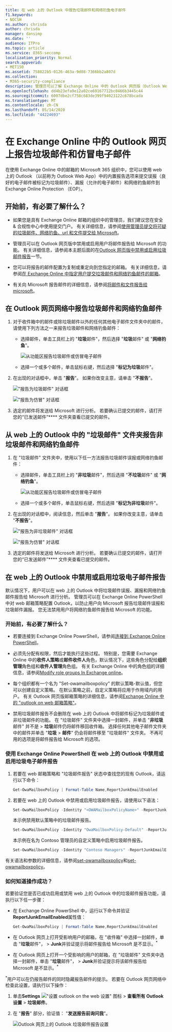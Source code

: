 ```yaml
---
title: 在 web 上的 Outlook 中报告垃圾邮件和网络钓鱼电子邮件
f1.keywords:
- NOCSH
ms.author: chrisda
author: chrisda
manager: dansimp
ms.date: ''
audience: ITPro
ms.topic: article
ms.service: O365-seccomp
localization_priority: Normal
search.appverid:
- MET150
ms.assetid: 758822b5-0126-463a-9d08-7366bb2a807d
ms.collection:
- M365-security-compliance
description: 管理员可以了解 Exchange Online 中的 Outlook 网页版（Outlook Web App）中内置的 "垃圾邮件"、"非垃圾邮件" 和 "网络钓鱼电子邮件报告" 选项，以及如何为用户禁用这些报告选项。
ms.openlocfilehash: dd4b23efa9e12a02ce69167712bc0466b3445c44
ms.sourcegitcommit: 6007dbe2cf758c683de399f94023122c678bcada
ms.translationtype: MT
ms.contentlocale: zh-CN
ms.lasthandoff: 05/14/2020
ms.locfileid: "44224693"
---
```

# <a name="report-junk-and-phishing-email-in-outlook-on-the-web-in-exchange-online"></a>在 Exchange Online 中的 Outlook 网页上报告垃圾邮件和仿冒电子邮件

在使用 Exchange Online 中的邮箱的 Microsoft 365 组织中，您可以使用 web 上的 Outlook （以前称为 Outlook Web App）中的内置报告选项来提交误报（良好的电子邮件被标记为垃圾邮件）、漏报（允许的电子邮件）和网络钓鱼邮件到 Exchange Online Protection （EOP）。

## <a name="what-do-you-need-to-know-before-you-begin"></a>开始前，有必要了解什么？

- 如果您是具有 Exchange Online 邮箱的组织中的管理员，我们建议您在安全 & 合规性中心中使用提交门户。 有关详细信息，请参阅[使用管理员提交将可疑的垃圾邮件、网络钓鱼、url 和文件提交给 Microsoft](admin-submission.md)。

- 管理员可以在 Outlook 网页版中禁用或启用用户将邮件报告给 Microsoft 的功能。 有关详细信息，请参阅本主题后面的在[Outlook 网页版中禁用或启用垃圾邮件报告](#disable-or-enable-junk-email-reporting-in-outlook-on-the-web)一节。

- 您可以将报告的邮件配置为复制或重定向到您指定的邮箱。 有关详细信息，请参阅[在 Exchange Online 中指定用户提交垃圾邮件和网络钓鱼邮件的邮箱](user-submission.md)。

- 有关向 Microsoft 报告邮件的详细信息，请参阅[将邮件和文件报告给 microsoft](report-junk-email-messages-to-microsoft.md)。

## <a name="report-spam-and-phishing-messages-in-outlook-on-the-web"></a>在 Outlook 网页网络中报告垃圾邮件和网络钓鱼邮件

1. 对于收件箱中的邮件或除垃圾邮件以外的任何其他电子邮件文件夹中的邮件，请使用下列方法之一来报告垃圾邮件和网络钓鱼邮件：

   - 选择邮件，单击工具栏上的 "**垃圾**邮件"，然后选择 "**垃圾**邮件" 或 "**网络钓鱼**"。

     ![从功能区报告垃圾邮件或仿冒电子邮件](../../media/owa-report-junk.png)

   - 选择一个或多个邮件，单击鼠标右键，然后选择 "**标记为垃圾**邮件"。

2. 在出现的对话框中，单击 "**报告**"。 如果你改变主意，请单击 "**不报告**"。

   !["报告为垃圾邮件" 对话框](../../media/owa-report-as-junk-dialog.png)

   !["报告为仿冒" 对话框](../../media/owa-report-as-phishing-dialog.png)

3. 选定的邮件将发送给 Microsoft 进行分析。 若要确认已提交的邮件，请打开您的“已发送邮件”**** 文件夹查看已提交的邮件。

## <a name="report-non-spam-and-phishing-messages-from-the-junk-email-folder-in-outlook-on-the-web"></a>从 web 上的 Outlook 中的 "垃圾邮件" 文件夹报告非垃圾邮件和网络钓鱼邮件

1. 在 "垃圾邮件" 文件夹中，使用以下任一方法报告垃圾邮件误报或网络钓鱼邮件：

   - 选择邮件，单击工具栏上的 "**非垃圾**邮件"，然后选择 "**不垃圾**邮件" 或 "**网络钓鱼**"。

     ![从功能区报告垃圾邮件或仿冒电子邮件](../../media/owa-report-not-junk.png)

   - 选择一个或多个邮件，单击鼠标右键，然后选择 "**标记为非垃圾**邮件"。

2. 在出现的对话框中，阅读信息，然后单击 "**报告**"。 如果你改变主意，请单击 "**不报告**"。

   !["报告为非垃圾邮件" 对话框](../../media/owa-report-as-not-junk-dialog.png)

   !["报告为仿冒" 对话框](../../media/owa-report-as-phishing-dialog.png)

3. 选定的邮件将发送给 Microsoft 进行分析。 若要确认已提交的邮件，请打开您的“已发送邮件”**** 文件夹查看已提交的邮件。

## <a name="disable-or-enable-junk-email-reporting-in-outlook-on-the-web"></a>在 web 上的 Outlook 中禁用或启用垃圾电子邮件报告

默认情况下，用户可以在 web 上的 Outlook 中将垃圾邮件误报、漏报和网络钓鱼邮件报告给 Microsoft 进行分析。 管理员可以在 Exchange Online PowerShell 中对 web 邮箱策略配置 Outlook，以防止用户向 Microsoft 报告垃圾邮件误报和垃圾邮件漏报。 您无法禁用用户将网络钓鱼邮件报告给 Microsoft 的功能。

### <a name="what-do-you-need-to-know-before-you-begin"></a>开始前，有必要了解什么？

- 若要连接到 Exchange Online PowerShell，请参阅[连接到 Exchange Online PowerShell](https://docs.microsoft.com/powershell/exchange/exchange-online/connect-to-exchange-online-powershell/connect-to-exchange-online-powershell)。

- 必须先分配有权限，然后才能执行这些过程。 特别是，您需要 Exchange Online 中的**收件人策略**或**邮件收件人**角色，默认情况下，这些角色分配给**组织管理**角色组和**收件人管理**角色组。 有关 Exchange Online 中的角色组的详细信息，请参阅[Modify role groups In Exchange online](https://docs.microsoft.com/Exchange/permissions-exo/role-groups#modify-role-groups)。

- 每个组织都有一个名为 "Set-owamailboxpolicy" 的默认策略-默认值，但您可以创建自定义策略。 在默认策略之前，自定义策略将应用于作用域内的用户。 有关 Outlook 网页版邮箱策略的详细信息，请参阅[Exchange Online 中的 "outlook on web 邮箱策略"](https://docs.microsoft.com/Exchange/clients-and-mobile-in-exchange-online/outlook-on-the-web/outlook-web-app-mailbox-policies)。

- 禁用垃圾邮件报告不会删除在 web 上的 Outlook 中将邮件标记为垃圾邮件或非垃圾邮件的功能。 在 "垃圾邮件" 文件夹中选择一封邮件，并单击 "**非垃圾**邮件" 并不是 \> **垃圾**邮件仍将邮件移回收件箱。 选择任何其他电子邮件文件夹中的邮件并单击 "**垃圾** \> **邮件**" 仍会将邮件移至 "垃圾邮件" 文件夹。 不再可用的选项是将邮件报告给 Microsoft 的选项。

### <a name="use-exchange-online-powershell-to-disable-or-enable-junk-email-reporting-in-outlook-on-the-web"></a>使用 Exchange Online PowerShell 在 web 上的 Outlook 中禁用或启用垃圾电子邮件报告

1. 若要在 web 邮箱策略和 "垃圾邮件报告" 状态中查找您的现有 Outlook，请运行以下命令：

   ```powershell
   Get-OwaMailboxPolicy | Format-Table Name,ReportJunkEmailEnabled
   ```

2. 若要在 web 上的 Outlook 中禁用或启用垃圾邮件报告，请使用以下语法：

   ```powershell
   Set-OwaMailboxPolicy -Identity "<OWAMailboxPolicyName>" -ReportJunkEmailEnabled <$true | $false>
   ```

   本示例禁用默认策略中的垃圾邮件报告。

   ```powershell
   Set-OwaMailboxPolicy -Identity "OwaMailboxPolicy-Default" -ReportJunkEmailEnabled $false
   ```

   本示例在名为 Contoso 管理员的自定义策略中启用垃圾邮件报告。

   ```powershell
   Set-OwaMailboxPolicy -Identity "Contoso Managers" -ReportJunkEmailEnabled $true
   ```

有关语法和参数的详细信息，请参阅[set-owamailboxpolicy](https://docs.microsoft.com/powershell/module/exchange/client-access/get-owamailboxpolicy)和[set-owamailboxpolicy](https://docs.microsoft.com/powershell/module/exchange/client-access/set-owamailboxpolicy)。

### <a name="how-do-you-know-this-worked"></a>如何知道操作成功？

若要验证您是否已成功启用或禁用 web 上的 Outlook 中的垃圾邮件报告功能，请执行以下任一步骤：

- 在 Exchange Online PowerShell 中，运行以下命令并验证**ReportJunkEmailEnabled**属性值：

  ```powershell
  Get-OwaMailboxPolicy | Format-Table Name,ReportJunkEmailEnabled
  ```

- 在 Outlook 网页上打开受影响用户的邮箱，在 "收件箱" 中选择一封邮件，单击 "**垃圾**邮件"， \> **Junk**并验证提示将邮件报告给 Microsoft 是不显示。<sup>\*</sup>

- 在 Outlook 网页上打开一个受影响的用户的邮箱，在 "垃圾邮件" 文件夹中选择一封邮件，单击 "**垃圾**邮件"， \> **Junk**并验证提示将该邮件报告给 Microsoft 是不显示。<sup>\*</sup>

<sup>\*</sup>用户可以在仍报告邮件的同时隐藏报告邮件的提示。 若要在 Outlook 网页网络中检查此设置，请执行以下操作：

1. 单击**Settings** ![ "设置 outlook on the web 设置" 图标 ](../../media/owa-settings-icon.png) \> **查看所有 Outlook 设置** \> **垃圾邮件**。
2. 在 "**报告**" 部分，验证值： "**发送报告前询问我**"。

   ![Outlook 网页上的 Outlook 垃圾邮件报告设置](../../media/owa-junk-email-reporting-options.png)

